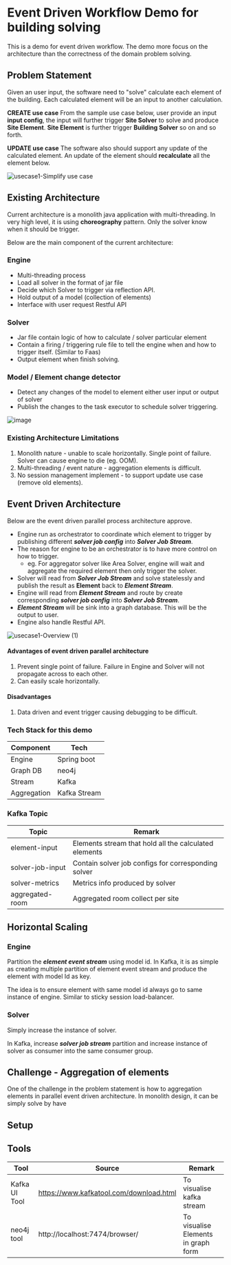 


# Event Driven Workflow Demo for building solving
This is a demo for event driven workflow. The demo more focus on the architecture than the correctness of the domain problem solving.

## Problem Statement
Given an user input, the software need to "solve" calculate each element of the building. Each calculated element will be an input to another calculation. 

**CREATE use case**
From the sample use case below, user provide an input **input config**, the input will further trigger **Site Solver** to solve and produce **Site Element**. **Site Element** is further trigger **Building Solver** so on and so forth. 

**UPDATE use case**
The software also should support any update of the calculated element. An update of the element should **recalculate** all the element below. 


![usecase1-Simplify use case](https://user-images.githubusercontent.com/6212089/180974104-106ab1d8-d839-44fb-a006-9dc58ab930a4.jpg)

## Existing Architecture
Current architecture is a monolith java application with multi-threading. In very high level, it is using **choreography** pattern. Only the solver know when it should be trigger.

Below are the main component of the current architecture:

### Engine
 - Multi-threading process 
 - Load all solver in the format of jar file
 - Decide which Solver to trigger via reflection API.
 - Hold output of a model (collection of elements) 
 - Interface with user request Restful API

### Solver
 -   Jar file contain logic of how to calculate / solver particular element
 -   Contain a firing / triggering rule file to tell the engine when and how to trigger itself. (Similar to Faas)
 -   Output element when finish solving.      

### Model / Element change detector
 -   Detect any changes of the model to element either user input or output of solver
 -   Publish the changes to the task executor to schedule solver triggering.

![image](https://user-images.githubusercontent.com/6212089/180975502-17c00e42-0a00-48da-8128-9ae05690f35c.png)

### Existing Architecture Limitations

 1. Monolith nature - unable to scale horizontally. Single point of failure. Solver can cause engine to die (eg. OOM).
 2. Multi-threading / event nature - aggregation elements is difficult. 
 3. No session management implement - to support update use case (remove old elements).

## Event Driven Architecture

Below are the event driven parallel process architecture approve. 

 - Engine run as orchestrator to coordinate which element to trigger by publishing different ***solver job config*** into ***Solver Job Stream***.
 - The reason for engine to be an orchestrator is to have more control on how to trigger. 
	 - eg. For aggregator solver like Area Solver, engine will wait and aggregate the required element then only trigger the solver.
 - Solver will read from ***Solver Job Stream*** and solve statelessly and publish the result as **Element** back to ***Element Stream***.
 - Engine will read from ***Element Stream*** and route by create corresponding ***solver job config*** into ***Solver Job Stream***.
 - ***Element Stream*** will be sink into a graph database. This will be the output to user.
 - Engine also handle Restful API.

![usecase1-Overview (1)](https://user-images.githubusercontent.com/6212089/180979669-91e46e8a-a2f2-46a0-ae53-792dd8794645.jpg)
#### Advantages of event driven parallel architecture

 1. Prevent single point of failure. Failure in Engine and Solver will not propagate across to each other.
 2. Can easily scale horizontally.

#### Disadvantages

 1. Data driven and event trigger causing debugging to be difficult.


### Tech Stack for this demo
| Component |Tech  |
|--|--|
| Engine | Spring boot  |
| Graph DB| neo4j  |
| Stream| Kafka|
| Aggregation | Kafka Stream |

### Kafka Topic
| Topic|Remark|
|--|--|
|element-input|Elements stream that hold all the calculated elements|
|solver-job-input|Contain solver job configs for corresponding solver|
|solver-metrics| Metrics info produced by solver|
|aggregated-room| Aggregated room collect per site|

## Horizontal Scaling

### Engine
Partition the ***element event stream*** using model id. 
In Kafka, it is as simple as creating multiple partition of element event stream and produce the element with model Id as key.

The idea is to ensure element with same model id always go to same instance of engine.
Similar to sticky session load-balancer.

### Solver
Simply increase the instance of solver.

In Kafka, increase ***solver job stream*** partition and increase instance of solver as consumer into the same consumer group.
 
## Challenge - Aggregation of elements
One of the challenge in the problem statement is how to aggregation elements in parallel event driven architecture.
In monolith design, it can be simply solve by have 

## Setup
## Tools
| Tool | Source  | Remark |
|--|--|--|
| Kafka UI Tool | https://www.kafkatool.com/download.html  | To visualise kafka stream |
| neo4j tool | http://localhost:7474/browser/ | To visualise Elements in graph form|


